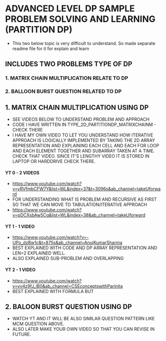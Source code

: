 # ADVANCED LEVEL DP SAMPLE PROBLEM SOLVING AND LEARNING (PARTITION DP)
* This two below topic is very difficult to understand. So made separate readme file for it for explain and learn

## INCLUDES TWO PROBLEMS TYPE OF DP
### 1. MATRIX CHAIN MULTIPLICATION RELATE TO DP
### 2. BALLOON BURST QUESTION RELATED TO DP




## 1. MATRIX CHAIN MULTIPLICATION USING DP 
* SEE VIDEOS BELOW TO UNDERSTAND PROBLEM AND APPROACH
* CODE I HAVE WRITTEN IN TYPE_2D_PARTITIONDP_MATRIXCHAINM - CHECK THERE
* I HAVE MY OWN VIDEO TO LET YOU UNDERSTAND HOW ITERATIVE APPROACH IS LOGICALLY IMPLEMENTED BY TAKING THE 2D ARRAY REPRESENTATION AND EXPLAINING EACH CELL AND EACH FOR LOOP AND EACH ELEMENT TOGETHER AND SUBARRAY TAKEN AT A TIME. CHECK THAT VIDEO. SINCE IT'S LENGTHY VIDEO IT IS STORED IN LAPTOP OR HARDDRIVE CHECK THERE.

#### YT 0 - 2 VIDEOS
* https://www.youtube.com/watch?v=vRVfmbCFW7Y&list=WL&index=37&t=3096s&ab_channel=takeUforward
* FOR UNDERSTANDING WHAT IS PROBLEM AND RECURSIVE AS FIRST SO THAT WE CAN MOVE TO TABULATION/ITERATIVE APPROACH
* https://www.youtube.com/watch?v=pDCXsbAw5Cg&list=WL&index=38&ab_channel=takeUforward

#### YT 1 - 1 VIDEO
* https://www.youtube.com/watch?v=-UPo_dzBw1c&t=875s&ab_channel=AnujKumarSharma
* BEST EXPLAINED WITH CODE AND DP ARRAY REPRESENTATION AND LEN=2 EXPLAINED WELL. 
* ALSO EXPLAINED SUB-PROBLEM AND OVERLAPPING


#### YT 2 - 1 VIDEO
* https://www.youtube.com/watch?v=yv4z9fJ_lB0&ab_channel=CSEconceptswithParinita
* BEST EXPLAINED WITH FORMULA BUT 






## 2. BALOON BURST QUESTION USING DP
* WATCH YT AND IT WILL BE ALSO SIMILAR QUESTION PATTERN LIKE MCM QUESTION ABOVE.
* ALSO LATER MAKE YOUR OWN VIDEO SO THAT YOU CAN REVISE IN FUTURE.